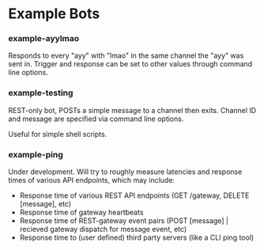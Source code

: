 # Example Bots

### example-ayylmao

Responds to every "ayy" with "lmao" in the same channel the "ayy" was sent in. Trigger and response can be set to other 
values through command line options.

### example-testing

REST-only bot, POSTs a simple message to a channel then exits. Channel ID and message are specified via command line options.

Useful for simple shell scripts.

### example-ping
Under development. Will try to roughly measure latencies and response times of various API endpoints, which may include:
* Response time of various REST API endpoints (GET /gateway, DELETE [message], etc)
* Response time of gateway heartbeats
* Response time of REST-gateway event pairs (POST [message] | recieved gateway dispatch for message event, etc)
* Response time to (user defined) third party servers (like a CLI ping tool)
